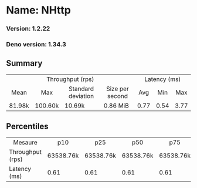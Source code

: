 # Name: NHttp 
  
  ### Version: 1.2.22
  ### Deno version: 1.34.3

## Summary
<table>
<tr>
    <td align="center" colspan="4">Throughput (rps)</td>
    <td align="center" colspan="3">Latency (ms)</td>
</tr>
<tr>
    <td align="center">Mean</td>
    <td align="center">Max</td>
    <td align="center">Standard deviation</td>
    <td align="center">Size per second</td>
    <td align="center">Avg</td>
    <td align="center">Min</td>
    <td align="center">Max</td>
</tr>
<tr>
    <td>81.98k</td>
    <td>100.60k</td>
    <td>10.69k</td>
    <td>0.86 MiB</td>
    <td>0.77</td>
    <td>0.54</td>
    <td>3.77</td>
</tr>
</table>

## Percentiles

<table>
<tr>
  <td align="center">Mesaure</td>
  <td align="center">p10</td>
  <td align="center">p25</td>
  <td align="center">p50</td>
  <td align="center">p75</td>
  <td align="center">p90</td>
  <td align="center">p95</td>
  <td align="center">p99</td>
</tr>
<tr>
  <td>Throughput (rps)</td>
  <td>63538.76k</td>
  <td>63538.76k</td>
  <td>63538.76k</td>
  <td>63538.76k</td>
  <td>91806.18k</td>
  <td>100599.78k</td>
  <td>100599.78k</td>
</tr>
<tr>
  <td>Latency (ms)</td>
  <td>0.61</td>
  <td>0.61</td>
  <td>0.61</td>
  <td>0.61</td>
  <td>0.95</td>
  <td>1.20</td>
  <td>1.99</td>
</tr>
</table>
